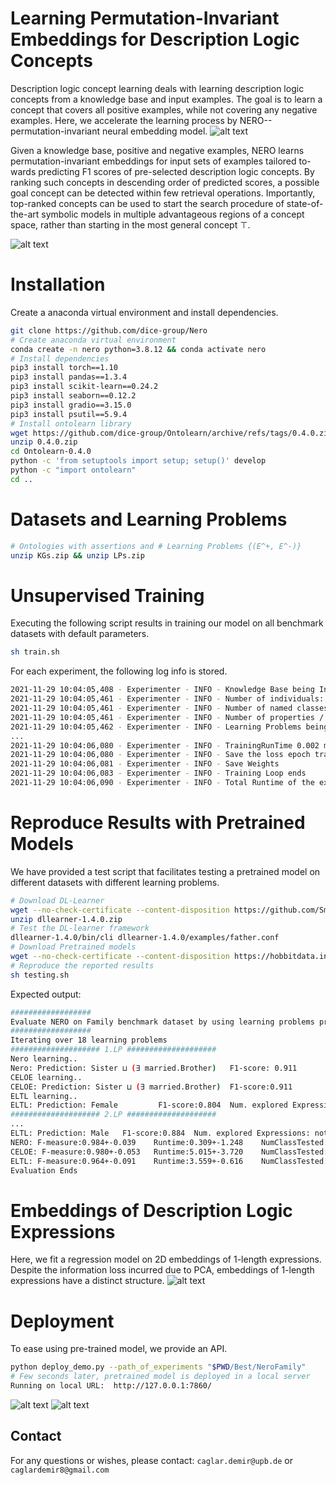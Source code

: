 # Learning Permutation-Invariant Embeddings for Description Logic Concepts

Description logic concept learning deals with learning description logic concepts from a knowledge base and input examples. 
The goal is to learn a concept that covers all positive examples, while not covering any negative examples. 
Here, we accelerate the learning process by NERO--permutation-invariant neural embedding model.
![alt text](core/figures/nero.png)

Given a knowledge base, positive and negative examples, NERO learns permutation-invariant embeddings for input sets of examples tailored to-
wards predicting F1 scores of pre-selected description logic concepts. By
ranking such concepts in descending order of predicted scores, a possible
goal concept can be detected within few retrieval operations. 
Importantly, top-ranked concepts can be used to start the search procedure of
state-of-the-art symbolic models in multiple advantageous regions of a
concept space, rather than starting in the most general concept ⊤.

![alt text](core/figures/kb.png)


# Installation
Create a anaconda virtual environment and install dependencies.
```sh
git clone https://github.com/dice-group/Nero
# Create anaconda virtual environment
conda create -n nero python=3.8.12 && conda activate nero
# Install dependencies
pip3 install torch==1.10
pip3 install pandas==1.3.4
pip3 install scikit-learn==0.24.2
pip3 install seaborn==0.12.2
pip3 install gradio==3.15.0
pip3 install psutil==5.9.4
# Install ontolearn library
wget https://github.com/dice-group/Ontolearn/archive/refs/tags/0.4.0.zip
unzip 0.4.0.zip
cd Ontolearn-0.4.0
python -c 'from setuptools import setup; setup()' develop
python -c "import ontolearn"
cd ..
```

# Datasets and Learning Problems 
```sh
# Ontologies with assertions and # Learning Problems {(E^+, E^-)}
unzip KGs.zip && unzip LPs.zip
```

# Unsupervised Training
Executing the following script results in training our model on all benchmark datasets with default parameters.
```sh
sh train.sh
```
For each experiment, the following log info is stored.
```sh
2021-11-29 10:04:05,408 - Experimenter - INFO - Knowledge Base being Initialized /../KGs/Lymphography/lymphography.owl
2021-11-29 10:04:05,461 - Experimenter - INFO - Number of individuals: 148
2021-11-29 10:04:05,461 - Experimenter - INFO - Number of named classes / expressions: 49
2021-11-29 10:04:05,461 - Experimenter - INFO - Number of properties / roles : 0
2021-11-29 10:04:05,462 - Experimenter - INFO - Learning Problems being generated
...
2021-11-29 10:04:06,080 - Experimenter - INFO - TrainingRunTime 0.002 minutes
2021-11-29 10:04:06,080 - Experimenter - INFO - Save the loss epoch trajectory
2021-11-29 10:04:06,081 - Experimenter - INFO - Save Weights
2021-11-29 10:04:06,083 - Experimenter - INFO - Training Loop ends
2021-11-29 10:04:06,090 - Experimenter - INFO - Total Runtime of the experiment:0.20418190956115723
```

# Reproduce Results with Pretrained Models
We have provided a test script that facilitates testing a pretrained model on different datasets with different learning problems.
```sh
# Download DL-Learner
wget --no-check-certificate --content-disposition https://github.com/SmartDataAnalytics/DL-Learner/releases/download/1.4.0/dllearner-1.4.0.zip
unzip dllearner-1.4.0.zip
# Test the DL-learner framework
dllearner-1.4.0/bin/cli dllearner-1.4.0/examples/father.conf
# Download Pretrained models
wget --no-check-certificate --content-disposition https://hobbitdata.informatik.uni-leipzig.de/Nero/Best.zip && unzip Best.zip
# Reproduce the reported results
sh testing.sh
```
Expected output: 
```sh
##################
Evaluate NERO on Family benchmark dataset by using learning problems provided in DL-Learner
##################
Iterating over 18 learning problems
#################### 1.LP ####################
Nero learning..
Nero: Prediction: Sister ⊔ (∃ married.Brother)   F1-score: 0.911         Num. explored Expressions: 100
CELOE learning..
CELOE: Prediction: Sister ⊔ (∃ married.Brother)  F1-score:0.911          Num. explored Expressions: 8038
ELTL learning..
ELTL: Prediction: Female         F1-score:0.804  Num. explored Expressions: not reported.
#################### 2.LP ####################
...
ELTL: Prediction: Male   F1-score:0.884  Num. explored Expressions: not reported.
NERO: F-measure:0.984+-0.039    Runtime:0.309+-1.248    NumClassTested:21.056+-37.298
CELOE: F-measure:0.980+-0.053   Runtime:5.015+-3.720    NumClassTested:1457.333+-3270.442
ELTL: F-measure:0.964+-0.091    Runtime:3.559+-0.616    NumClassTested:-1.000+-0.000
Evaluation Ends
```


# Embeddings of Description Logic Expressions
Here, we fit a regression model on 2D embeddings of 1-length expressions. 
Despite the information loss incurred due to PCA, embeddings of 1-length expressions have a distinct structure.
![alt text](core/figures/regplotfamily_plot.png)
# Deployment
To ease using pre-trained model, we provide an API.
```sh
python deploy_demo.py --path_of_experiments "$PWD/Best/NeroFamily"
# Few seconds later, pretrained model is deployed in a local server
Running on local URL:  http://127.0.0.1:7860/
```
![alt text](core/figures/deploy_1.png)
![alt text](core/figures/deploy_2.png)

## Contact
For any questions or wishes, please contact:  ```caglar.demir@upb.de``` or ```caglardemir8@gmail.com```
